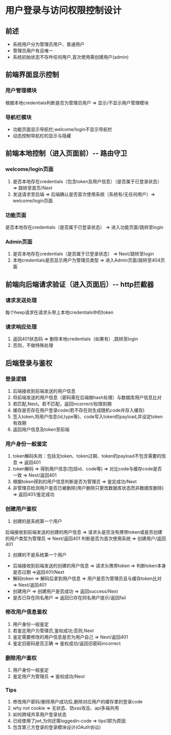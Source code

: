 # 用户登录与访问权限控制设计

## 前述
+ 系统用户分为管理员用户、普通用户
+ 管理员用户有且唯一
+ 系统初始状态不存咋任何用户,首次使用需创建用户(admin)

## 前端界面显示控制
### 用户管理模块
根据本地credentials判断是否为管理员用户 => 显示/不显示用户管理模块

### 导航栏模块
+ 功能页面显示导航栏;welcome/login不显示导航栏
+ 动态控制导航栏的显示与隐藏

## 前端本地控制（进入页面前）-- 路由守卫
### welcome/login页面
1. 是否本地存在credentials（包含token及用户信息）（是否属于已登录状态） => 跳转至首页/Next
2. 发送请求至后端 => 后端确认是否首次使用系统（系统有/无任何用户）=> welcome/login页面

### 功能页面
是否本地存在credentials（是否属于已登录状态） => 进入功能页面/跳转至login

### Admin页面
1. 是否本地存在credentials（是否属于已登录状态） => Next/跳转至login
2. 本地credentials是否显示用户为管理员类型 => 进入Admin页面/跳转至404页面

## 前端向后端请求验证（进入页面后）-- http拦截器
### 请求发送处理
每个heep请求在请求头带上本地credentials中的token

### 请求响应处理
1. 返回401状态码 => 删除本地credentials（如果有）,跳转至login
2. 否则，不做特殊处理

## 后端登录与鉴权

### 登录逻辑
1. 后端接收到前端发送的用户信息
2. 将前端发送的用户信息（密码需在后端做hash处理）与数据库用户信息比对
3. 若匹配,Next。若不匹配，返回incorrect/权限到期
4. 缓存是否存在用户登录code(若不存在则生成随机code并存入缓存)
5. 签入token,将用户信息(id,type等)、code写入token的payload,并设定token有效期
6. 返回用户信息及token至前端

### 用户身份一般鉴定
1. token解码失败：包括无token、token过期、token的payload不包含需要的信息 => 返回401
2. token解码 => 得到用户信息(包括id、code等) => 对比code与缓存code是否一致 => Next/返回401
3. 根据token得到的用户信息判断是否为管理员 => 鉴定成功/Next
4. 非管理员检测用户是否已被删除(用户删除只更改数据库状态而非数据库删除) => 返回401/鉴定成功

### 创建用户鉴权
1. 创建的是系统第一个用户

后端接收到前端发送的创建的用户信息 => 请求头是否没有携带token或是否创建的用户类型为管理员 => Next/返回401
判断是否为首次使用系统 => 创建用户/返回401

2. 创建的不是系统第一个用户

  + 后端接收到前端发送的创建的用户信息 => 请求头携带token => 判断token本身是否过期 =>返回401/Next
  + 解码token => 解码后拿到用户信息 => 用户是否为管理员且与缓存token比对 => Next/返回401
  + 创建用户 => 创建用户是否成功 => 返回success/Next
  + 是否已存在同名用户 => 返回已存在同名用户提示/返回fail

### 修改用户信息鉴权
1. 用户身份一般鉴定
2. 若鉴定用户为管理员,鉴权成功;否则,Next
3. 鉴定需要修改的用户信息是否为用户自己 => Next/返回401
4. 鉴定旧密码是否正确 => 鉴权成功/返回旧密码incorrect

### 删除用户鉴权
1. 用户身份一般鉴定
2. 鉴定用户为管理员 => 鉴权成功/Next

### Tips
1. 修改用户密码/删除用户成功后,删除对应用户的缓存里的登录code
2. why not cookie => 无状态、防xss攻击、api多端共用
3. 如何跨域共享用户登录状态
4. 已经使用了jwt,为何还需loggedin-code => tips1即为原因
5. 包含第三方登录的登录模块设计(OAuth协议)